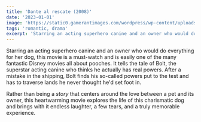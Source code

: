 ```yaml
---
title: 'Dante al rescate (2008)'
date: '2023-01-01'
image: 'https://static0.gamerantimages.com/wordpress/wp-content/uploads/2022/03/Dog-Movie-Bolt.jpg?q=50&fit=crop&w=740&dpr=1.5'
tags: 'romantic, drama'
excerpt: 'Starring an acting superhero canine and an owner who would do everything for her dog, this movie is a must-watch and is easily one of the many fantastic Disney movies all about pooches...'
---
```



Starring an acting superhero canine and an owner who would do everything for her dog, this movie is a must-watch and is easily one of the many fantastic Disney movies all about pooches. It tells the tale of Bolt, the superstar acting canine who thinks he actually has real powers. After a mistake in the shipping, Bolt finds his so-called powers put to the test and has to traverse lands he never thought he'd set foot in.


Rather than being a *story* that centers around the love between a pet and its owner, this heartwarming movie explores the life of this charismatic dog and brings with it endless laughter, a few tears, and a truly memorable experience.